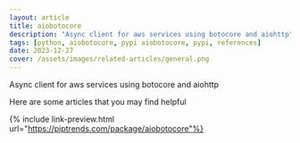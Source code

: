 ```yaml
---
layout: article
title: aiobotocore
description: "Async client for aws services using botocore and aiohttp"
tags: [python, aiobotocore, pypi aiobotocore, pypi, references]
date: 2023-12-27
cover: /assets/images/related-articles/general.png
---
```


Async client for aws services using botocore and aiohttp

Here are some articles that you may find helpful

{% include link-preview.html url="https://piptrends.com/package/aiobotocore"%}